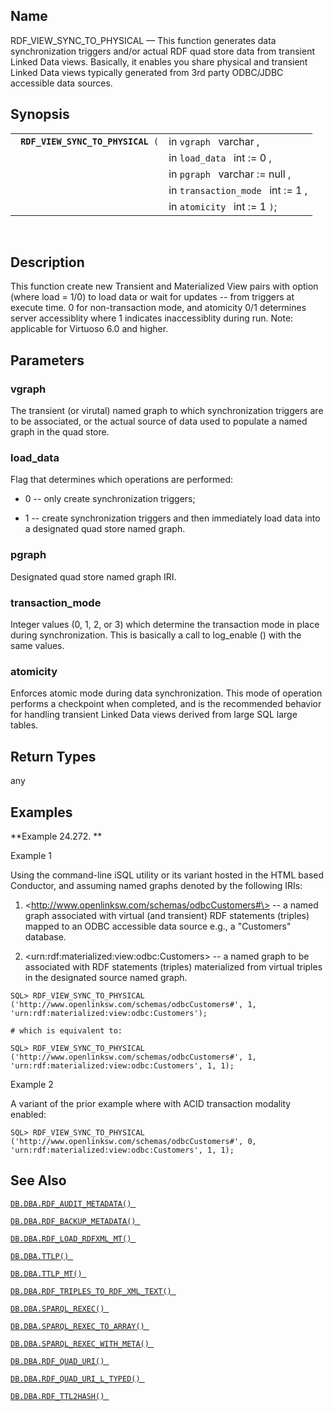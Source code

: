 <div>

<div>

</div>

<div>

## Name

RDF_VIEW_SYNC_TO_PHYSICAL — This function generates data synchronization
triggers and/or actual RDF quad store data from transient Linked Data
views. Basically, it enables you share physical and transient Linked
Data views typically generated from 3rd party ODBC/JDBC accessible data
sources.

</div>

<div>

## Synopsis

<div>

|                                        |                                   |
|----------------------------------------|-----------------------------------|
| ` `**`RDF_VIEW_SYNC_TO_PHYSICAL`**` (` | in `vgraph ` varchar ,            |
|                                        | in `load_data ` int := 0 ,        |
|                                        | in `pgraph ` varchar := null ,    |
|                                        | in `transaction_mode ` int := 1 , |
|                                        | in `atomicity ` int := 1 `)`;     |

<div>

 

</div>

</div>

</div>

<div>

## Description

This function create new Transient and Materialized View pairs with
option (where load = 1/0) to load data or wait for updates -- from
triggers at execute time. 0 for non-transaction mode, and atomicity 0/1
determines server accessiblity where 1 indicates inaccessiblity during
run. Note: applicable for Virtuoso 6.0 and higher.

</div>

<div>

## Parameters

<div>

### vgraph

The transient (or virutal) named graph to which synchronization triggers
are to be associated, or the actual source of data used to populate a
named graph in the quad store.

</div>

<div>

### load_data

Flag that determines which operations are performed:

<div>

- 0 -- only create synchronization triggers;

- 1 -- create synchronization triggers and then immediately load data
  into a designated quad store named graph.

</div>

</div>

<div>

### pgraph

Designated quad store named graph IRI.

</div>

<div>

### transaction_mode

Integer values (0, 1, 2, or 3) which determine the transaction mode in
place during synchronization. This is basically a call to log_enable ()
with the same values.

</div>

<div>

### atomicity

Enforces atomic mode during data synchronization. This mode of operation
performs a checkpoint when completed, and is the recommended behavior
for handling transient Linked Data views derived from large SQL large
tables.

</div>

</div>

<div>

## Return Types

any

</div>

<div>

## Examples

<div>

**Example 24.272. **

<div>

Example 1

Using the command-line iSQL utility or its variant hosted in the HTML
based Conductor, and assuming named graphs denoted by the following
IRIs:

<div>

1.  \<http://www.openlinksw.com/schemas/odbcCustomers#\> -- a named
    graph associated with virtual (and transient) RDF statements
    (triples) mapped to an ODBC accessible data source e.g., a
    "Customers" database.

2.  \<urn:rdf:materialized:view:odbc:Customers\> -- a named graph to be
    associated with RDF statements (triples) materialized from virtual
    triples in the designated source named graph.

</div>

``` screen
SQL> RDF_VIEW_SYNC_TO_PHYSICAL ('http://www.openlinksw.com/schemas/odbcCustomers#', 1, 'urn:rdf:materialized:view:odbc:Customers');

# which is equivalent to:

SQL> RDF_VIEW_SYNC_TO_PHYSICAL ('http://www.openlinksw.com/schemas/odbcCustomers#', 1, 'urn:rdf:materialized:view:odbc:Customers', 1, 1);
```

Example 2

A variant of the prior example where with ACID transaction modality
enabled:

``` screen
SQL> RDF_VIEW_SYNC_TO_PHYSICAL ('http://www.openlinksw.com/schemas/odbcCustomers#', 0, 'urn:rdf:materialized:view:odbc:Customers', 1, 1);
```

</div>

</div>

  

</div>

<div>

## See Also

<a href="fn_rdf_audit_metadata.html" class="link"
title="DB.DBA.RDF_AUDIT_METADATA"><code
class="function">DB.DBA.RDF_AUDIT_METADATA() </code></a>

<a href="fn_rdf_backup_metadata.html" class="link"
title="DB.DBA.RDF_BACKUP_METADATA"><code
class="function">DB.DBA.RDF_BACKUP_METADATA() </code></a>

<a href="fn_rdf_load_rdfxml_mt.html" class="link"
title="DB.DBA.RDF_LOAD_RDFXML_MT"><code
class="function">DB.DBA.RDF_LOAD_RDFXML_MT() </code></a>

<a href="fn_ttlp.html" class="link" title="DB.DBA.TTLP"><code
class="function">DB.DBA.TTLP() </code></a>

<a href="fn_ttlp_mt.html" class="link" title="DB.DBA.TTLP_MT"><code
class="function">DB.DBA.TTLP_MT() </code></a>

<a href="fn_rdf_triples_to_rdf_xml_text.html" class="link"
title="DB.DBA.RDF_TRIPLES_TO_RDF_XML_TEXT"><code
class="function">DB.DBA.RDF_TRIPLES_TO_RDF_XML_TEXT() </code></a>

<a href="fn_sparql_rexec.html" class="link"
title="DB.DBA.SPARQL_REXEC"><code
class="function">DB.DBA.SPARQL_REXEC() </code></a>

<a href="fn_sparql_rexec_to_array.html" class="link"
title="DB.DBA.SPARQL_REXEC_TO_ARRAY"><code
class="function">DB.DBA.SPARQL_REXEC_TO_ARRAY() </code></a>

<a href="fn_sparql_rexec_with_meta.html" class="link"
title="DB.DBA.SPARQL_REXEC_WITH_META"><code
class="function">DB.DBA.SPARQL_REXEC_WITH_META() </code></a>

<a href="fn_rdf_quad_uri.html" class="link"
title="DB.DBA.RDF_QUAD_URI"><code
class="function">DB.DBA.RDF_QUAD_URI() </code></a>

<a href="fn_rdf_quad_uri_l_typed.html" class="link"
title="DB.DBA.RDF_QUAD_URI_L_TYPED"><code
class="function">DB.DBA.RDF_QUAD_URI_L_TYPED() </code></a>

<a href="fn_rdf_ttl2hash.html" class="link"
title="DB.DBA.RDF_TTL2HASH"><code
class="function">DB.DBA.RDF_TTL2HASH() </code></a>

</div>

</div>
